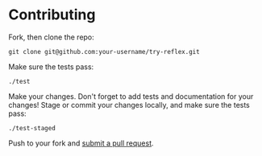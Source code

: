# Contributing

Fork, then clone the repo:

    git clone git@github.com:your-username/try-reflex.git

Make sure the tests pass:

    ./test

Make your changes. Don't forget to add tests and documentation for
your changes! Stage or commit your changes locally, and make sure the
tests pass:

    ./test-staged

Push to your fork and [submit a pull request][pr].

[pr]: https://github.com/ryantrinkle/reflex/compare/
